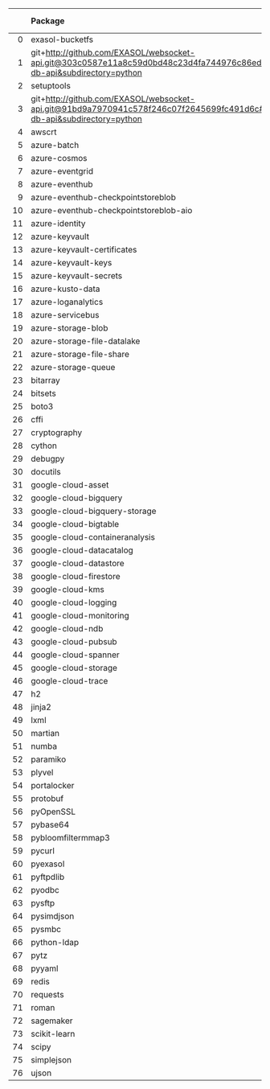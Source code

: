 <!-- markdown-link-check-disable -->

|    | Package                                                                                                                       | Version in 9.4.0     | Version in 9.5.0     | Status   |
|---:|:------------------------------------------------------------------------------------------------------------------------------|:---------------------|:---------------------|:---------|
|  0 | exasol-bucketfs                                                                                                               | 1.0.0                | 1.0.1                | UPDATED  |
|  1 | git+http://github.com/EXASOL/websocket-api.git@303c0587e11a8c59d0bd48c23d4fa744976c86ed#egg=exasol-db-api&subdirectory=python | No version specified |                      | REMOVED  |
|  2 | setuptools                                                                                                                    | 77.0.3               |                      | REMOVED  |
|  3 | git+http://github.com/EXASOL/websocket-api.git@91bd9a7970941c578f246c07f2645699fc491d6c#egg=exasol-db-api&subdirectory=python |                      | No version specified | NEW      |
|  4 | awscrt                                                                                                                        | 0.20.9               | 0.20.9               |          |
|  5 | azure-batch                                                                                                                   | 14.2.0               | 14.2.0               |          |
|  6 | azure-cosmos                                                                                                                  | 4.6.0                | 4.6.0                |          |
|  7 | azure-eventgrid                                                                                                               | 4.19.0               | 4.19.0               |          |
|  8 | azure-eventhub                                                                                                                | 5.11.7               | 5.11.7               |          |
|  9 | azure-eventhub-checkpointstoreblob                                                                                            | 1.1.4                | 1.1.4                |          |
| 10 | azure-eventhub-checkpointstoreblob-aio                                                                                        | 1.1.4                | 1.1.4                |          |
| 11 | azure-identity                                                                                                                | 1.16.0               | 1.16.0               |          |
| 12 | azure-keyvault                                                                                                                | 4.2.0                | 4.2.0                |          |
| 13 | azure-keyvault-certificates                                                                                                   | 4.8.0                | 4.8.0                |          |
| 14 | azure-keyvault-keys                                                                                                           | 4.9.0                | 4.9.0                |          |
| 15 | azure-keyvault-secrets                                                                                                        | 4.8.0                | 4.8.0                |          |
| 16 | azure-kusto-data                                                                                                              | 4.4.0                | 4.4.0                |          |
| 17 | azure-loganalytics                                                                                                            | 0.1.1                | 0.1.1                |          |
| 18 | azure-servicebus                                                                                                              | 7.12.1               | 7.12.1               |          |
| 19 | azure-storage-blob                                                                                                            | 12.19.1              | 12.19.1              |          |
| 20 | azure-storage-file-datalake                                                                                                   | 12.14.0              | 12.14.0              |          |
| 21 | azure-storage-file-share                                                                                                      | 12.15.0              | 12.15.0              |          |
| 22 | azure-storage-queue                                                                                                           | 12.9.0               | 12.9.0               |          |
| 23 | bitarray                                                                                                                      | 2.9.2                | 2.9.2                |          |
| 24 | bitsets                                                                                                                       | 0.8.4                | 0.8.4                |          |
| 25 | boto3                                                                                                                         | 1.34.98              | 1.34.98              |          |
| 26 | cffi                                                                                                                          | 1.16.0               | 1.16.0               |          |
| 27 | cryptography                                                                                                                  | 42.0.6               | 42.0.6               |          |
| 28 | cython                                                                                                                        | 3.0.10               | 3.0.10               |          |
| 29 | debugpy                                                                                                                       | 1.8.1                | 1.8.1                |          |
| 30 | docutils                                                                                                                      | 0.21.2               | 0.21.2               |          |
| 31 | google-cloud-asset                                                                                                            | 3.26.1               | 3.26.1               |          |
| 32 | google-cloud-bigquery                                                                                                         | 3.21.0               | 3.21.0               |          |
| 33 | google-cloud-bigquery-storage                                                                                                 | 2.25.0               | 2.25.0               |          |
| 34 | google-cloud-bigtable                                                                                                         | 2.23.1               | 2.23.1               |          |
| 35 | google-cloud-containeranalysis                                                                                                | 2.14.3               | 2.14.3               |          |
| 36 | google-cloud-datacatalog                                                                                                      | 3.19.0               | 3.19.0               |          |
| 37 | google-cloud-datastore                                                                                                        | 2.19.0               | 2.19.0               |          |
| 38 | google-cloud-firestore                                                                                                        | 2.16.0               | 2.16.0               |          |
| 39 | google-cloud-kms                                                                                                              | 2.21.4               | 2.21.4               |          |
| 40 | google-cloud-logging                                                                                                          | 3.10.0               | 3.10.0               |          |
| 41 | google-cloud-monitoring                                                                                                       | 2.21.0               | 2.21.0               |          |
| 42 | google-cloud-ndb                                                                                                              | 2.3.1                | 2.3.1                |          |
| 43 | google-cloud-pubsub                                                                                                           | 2.21.1               | 2.21.1               |          |
| 44 | google-cloud-spanner                                                                                                          | 3.46.0               | 3.46.0               |          |
| 45 | google-cloud-storage                                                                                                          | 2.16.0               | 2.16.0               |          |
| 46 | google-cloud-trace                                                                                                            | 1.13.3               | 1.13.3               |          |
| 47 | h2                                                                                                                            | 4.1.0                | 4.1.0                |          |
| 48 | jinja2                                                                                                                        | 3.1.4                | 3.1.4                |          |
| 49 | lxml                                                                                                                          | 5.2.1                | 5.2.1                |          |
| 50 | martian                                                                                                                       | 2.0.post1            | 2.0.post1            |          |
| 51 | numba                                                                                                                         | 0.59.1               | 0.59.1               |          |
| 52 | paramiko                                                                                                                      | 3.4.0                | 3.4.0                |          |
| 53 | plyvel                                                                                                                        | 1.5.1                | 1.5.1                |          |
| 54 | portalocker                                                                                                                   | 3.1.1                | 3.1.1                |          |
| 55 | protobuf                                                                                                                      | 4.25.3               | 4.25.3               |          |
| 56 | pyOpenSSL                                                                                                                     | 24.1.0               | 24.1.0               |          |
| 57 | pybase64                                                                                                                      | 1.3.2                | 1.3.2                |          |
| 58 | pybloomfiltermmap3                                                                                                            | 0.5.7                | 0.5.7                |          |
| 59 | pycurl                                                                                                                        | 7.45.3               | 7.45.3               |          |
| 60 | pyexasol                                                                                                                      | 0.25.2               | 0.25.2               |          |
| 61 | pyftpdlib                                                                                                                     | 1.5.9                | 1.5.9                |          |
| 62 | pyodbc                                                                                                                        | 5.1.0                | 5.1.0                |          |
| 63 | pysftp                                                                                                                        | 0.2.9                | 0.2.9                |          |
| 64 | pysimdjson                                                                                                                    | 6.0.2                | 6.0.2                |          |
| 65 | pysmbc                                                                                                                        | 1.0.25.1             | 1.0.25.1             |          |
| 66 | python-ldap                                                                                                                   | 3.4.4                | 3.4.4                |          |
| 67 | pytz                                                                                                                          | 2024.1               | 2024.1               |          |
| 68 | pyyaml                                                                                                                        | 6.0.1                | 6.0.1                |          |
| 69 | redis                                                                                                                         | 5.0.4                | 5.0.4                |          |
| 70 | requests                                                                                                                      | 2.31.0               | 2.31.0               |          |
| 71 | roman                                                                                                                         | 4.2                  | 4.2                  |          |
| 72 | sagemaker                                                                                                                     | 2.218.1              | 2.218.1              |          |
| 73 | scikit-learn                                                                                                                  | 1.4.2                | 1.4.2                |          |
| 74 | scipy                                                                                                                         | 1.13.0               | 1.13.0               |          |
| 75 | simplejson                                                                                                                    | 3.19.2               | 3.19.2               |          |
| 76 | ujson                                                                                                                         | 5.9.0                | 5.9.0                |          |